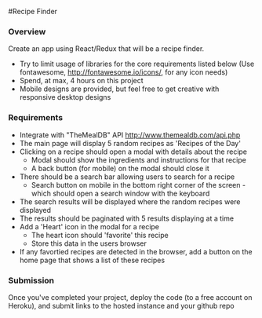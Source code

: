 #Recipe Finder

### Overview
  Create an app using React/Redux that will be a recipe finder.

  - Try to limit usage of libraries for the core requirements listed below (Use fontawesome, http://fontawesome.io/icons/, for any icon needs)
  - Spend, at max, 4 hours on this project
  - Mobile designs are provided, but feel free to get creative with responsive desktop designs

### Requirements

- Integrate with "TheMealDB" API http://www.themealdb.com/api.php
- The main page will display 5 random recipes as 'Recipes of the Day'
- Clicking on a recipe should open a modal with details about the recipe
  - Modal should show the ingredients and instructions for that recipe
  - A back button (for mobile) on the modal should close it
- There should be a search bar allowing users to search for a recipe
  - Search button on mobile in the bottom right corner of the screen - which should open a search window with the keyboard
- The search results will be displayed where the random recipes were displayed
- The results should be paginated with 5 results displaying at a time
- Add a 'Heart' icon in the modal for a recipe
  - The heart icon should 'favorite' this recipe
  - Store this data in the users browser
- If any favortied recipes are detected in the browser, add a button on the home page that shows a list of these recipes


### Submission

Once you've completed your project, deploy the code (to a free account on Heroku), and submit links to the hosted instance and your github repo
